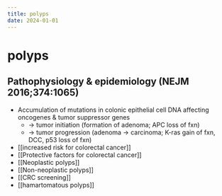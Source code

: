 ```yaml
---
title: polyps
date: 2024-01-01
---
```


# polyps

## Pathophysiology & epidemiology (NEJM 2016;374:1065)

- Accumulation of mutations in colonic epithelial cell DNA affecting oncogenes & tumor suppressor genes
  - → tumor initiation (formation of adenoma; APC loss of fxn)
  - → tumor progression (adenoma → carcinoma; K-ras gain of fxn, DCC, p53 loss of fxn)
- [[increased risk for colorectal cancer]]
- [[Protective factors for colorectal cancer]]
- [[Neoplastic polyps]]
- [[Non-neoplastic polyps]]
- [[CRC screening]]
- [[hamartomatous polyps]]

